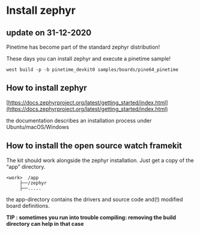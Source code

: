 # Install zephyr

## update on 31-12-2020

Pinetime has become part of the standard zephyr distribution!

These days you can install zephyr and execute a pinetime sample!

```
west build -p -b pinetime_devkit0 samples/boards/pine64_pinetime
```

## How to install zephyr

[https://docs.zephyrproject.org/latest/getting_started/index.html](https://docs.zephyrproject.org/latest/getting_started/index.html)

the documentation describes an installation process under Ubuntu/macOS/Windows

## How to install the open source watch framekit

The kit should work alongside the zephyr installation.
Just get a copy of the “app” directory.

```
<work>  /app
     ├──/zephyr
     ├──.....
```

the app-directory contains the drivers and source code and(!) modified board definitions.

**TIP : sometimes you run into trouble compiling: removing the build directory can help in that case**

